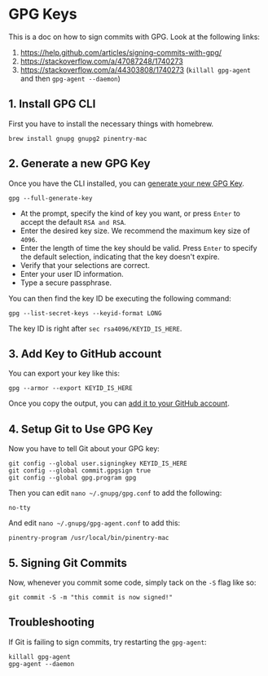 # GPG Keys

This is a doc on how to sign commits with GPG. Look at the following links:

1. https://help.github.com/articles/signing-commits-with-gpg/
2. https://stackoverflow.com/a/47087248/1740273
3. https://stackoverflow.com/a/44303808/1740273 (`killall gpg-agent` and then `gpg-agent --daemon`)

## 1. Install GPG CLI
First you have to install the necessary things with homebrew.
```
brew install gnupg gnupg2 pinentry-mac
```

## 2. Generate a new GPG Key
Once you have the CLI installed, you can [generate your new GPG Key](https://help.github.com/articles/generating-a-new-gpg-key/#generating-a-gpg-key).
```
gpg --full-generate-key
```

- At the prompt, specify the kind of key you want, or press `Enter` to accept the default `RSA and RSA`.
- Enter the desired key size. We recommend the maximum key size of `4096`.
- Enter the length of time the key should be valid. Press `Enter` to specify the default selection, indicating that the key doesn't expire.
- Verify that your selections are correct.
- Enter your user ID information.
- Type a secure passphrase.

You can then find the key ID be executing the following command:
```
gpg --list-secret-keys --keyid-format LONG
```
The key ID is right after `sec rsa4096/KEYID_IS_HERE`.

## 3. Add Key to GitHub account
You can export your key like this:
```
gpg --armor --export KEYID_IS_HERE
```

Once you copy the output, you can [add it to your GitHub account](https://help.github.com/articles/adding-a-new-gpg-key-to-your-github-account/).

## 4. Setup Git to Use GPG Key
Now you have to tell Git about your GPG key:
```
git config --global user.signingkey KEYID_IS_HERE
git config --global commit.gpgsign true
git config --global gpg.program gpg
```

Then you can edit `nano ~/.gnupg/gpg.conf` to add the following:
```
no-tty
```

And edit `nano ~/.gnupg/gpg-agent.conf` to add this:
```
pinentry-program /usr/local/bin/pinentry-mac
```

## 5. Signing Git Commits
Now, whenever you commit some code, simply tack on the `-S` flag like so:
```
git commit -S -m "this commit is now signed!"
```

## Troubleshooting
If Git is failing to sign commits, try restarting the `gpg-agent`:
```
killall gpg-agent
gpg-agent --daemon
```
